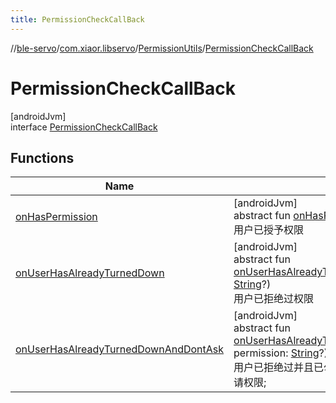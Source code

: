 ```yaml
---
title: PermissionCheckCallBack
---
```

//[ble-servo](../../../../index.html)/[com.xiaor.libservo](../../index.html)/[PermissionUtils](../index.html)/[PermissionCheckCallBack](index.html)



# PermissionCheckCallBack



[androidJvm]\
interface [PermissionCheckCallBack](index.html)



## Functions


| Name | Summary |
|---|---|
| [onHasPermission](on-has-permission.html) | [androidJvm]<br>abstract fun [onHasPermission](on-has-permission.html)()<br>用户已授予权限 |
| [onUserHasAlreadyTurnedDown](on-user-has-already-turned-down.html) | [androidJvm]<br>abstract fun [onUserHasAlreadyTurnedDown](on-user-has-already-turned-down.html)(vararg permission: [String](https://kotlinlang.org/api/latest/jvm/stdlib/kotlin/-string/index.html)?)<br>用户已拒绝过权限 |
| [onUserHasAlreadyTurnedDownAndDontAsk](on-user-has-already-turned-down-and-dont-ask.html) | [androidJvm]<br>abstract fun [onUserHasAlreadyTurnedDownAndDontAsk](on-user-has-already-turned-down-and-dont-ask.html)(vararg permission: [String](https://kotlinlang.org/api/latest/jvm/stdlib/kotlin/-string/index.html)?)<br>用户已拒绝过并且已勾选不再询问选项、用户第一次申请权限; |

